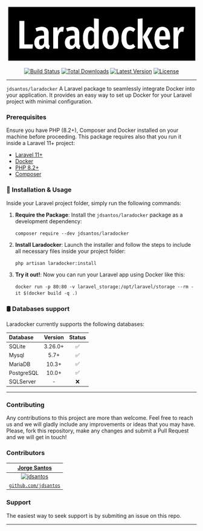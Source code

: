 <p align="center">
  <img src="https://raw.githubusercontent.com/jdsantos/laradocker/main/docs/logo.png" height="150" alt="Laradocker logo">
  <p align="center">
    <a href="https://github.com/jdsantos/laradocker/actions"><img src="https://img.shields.io/github/actions/workflow/status/jdsantos/laradocker/tests.yml?label=tests&style=round-square" alt="Build Status"></img></a>
    <a href="https://packagist.org/packages/jdsantos/laradocker"><img src="https://poser.pugx.org/jdsantos/laradocker/d/total.svg" alt="Total Downloads"></a>
    <a href="https://packagist.org/packages/jdsantos/laradocker"><img alt="Latest Version" src="https://img.shields.io/packagist/v/jdsantos/laradocker"></a>
    <a href="https://packagist.org/packages/jdsantos/laradocker"><img src="https://poser.pugx.org/jdsantos/laradocker/license.svg" alt="License"></a>
  </p>
</p>

---

`jdsantos/laradocker` A Laravel package to seamlessly integrate Docker into your application. It provides an easy way to set up Docker for your Laravel project with minimal configuration.

### Prerequisites

Ensure you have PHP (8.2+), Composer and Docker installed on your machine before proceeding. This package requires also that you run it inside a Laravel 11+ project:

- [Laravel 11+](https://getcomposer.org/download)
- [Docker](https://docs.docker.com/get-docker/)
- [PHP 8.2+](https://php.net/downloads)
- [Composer](https://getcomposer.org/download)

### 🚀 Installation & Usage

Inside your Laravel project folder, simply run the following commands:

1. **Require the Package**: Install the `jdsantos/laradocker` package as a development dependency:

   `composer require --dev jdsantos/laradocker`

2. **Install Laradocker**: Launch the installer and follow the steps to include all necessary files inside your project folder:

   `php artisan laradocker:install`

3. **Try it out!**: Now you can run your Laravel app using Docker like this:

   `docker run -p 80:80 -v laravel_storage:/opt/laravel/storage --rm -it $(docker build -q .)`


### 🛢 Databases support

Laradocker currently supports the following databases:

 Database  | Version |  Status
:---------|:----------:|:----------:
SQLite            | 3.26.0+   |  ✅        
Mysql             | 5.7+      |  ✅     
MariaDB           | 10.3+     |  ✅    
PostgreSQL        | 10.0+     |  ✅  
SQLServer         | -         | ❌


---

### Contributing

Any contributions to this project are more than welcome. Feel free to reach us and we will gladly include any improvements or ideas that you may have.
Please, fork this repository, make any changes and submit a Pull Request and we will get in touch!

### Contributors

| <a href="http://jdsantos.github.io" target="_blank">**Jorge Santos**</a>
|:---:|
| [![jdsantos](https://avatars1.githubusercontent.com/u/1708961?v=3&s=50)](http://jdsantos.github.io)    | 
| <a href="https://github.com/jdsantos" target="_blank">`github.com/jdsantos`</a>

### Support

The easiest way to seek support is by submiting an issue on this repo.

---